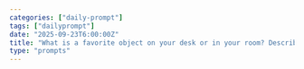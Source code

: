 ```yaml
---
categories: ["daily-prompt"]
tags: ["dailyprompt"]
date: "2025-09-23T6:00:00Z"
title: "What is a favorite object on your desk or in your room? Describe it."
type: "prompts"
---
```

